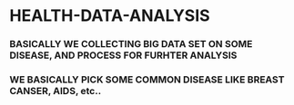 # HEALTH-DATA-ANALYSIS
### BASICALLY WE COLLECTING BIG DATA SET ON SOME DISEASE, AND PROCESS FOR FURHTER ANALYSIS
### WE BASICALLY PICK SOME COMMON DISEASE LIKE BREAST CANSER, AIDS, etc..

